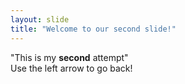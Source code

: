 ```yaml
---
layout: slide
title: "Welcome to our second slide!"
---
```

"This is my **second** attempt" <br />
Use the left arrow to go back!
